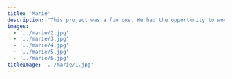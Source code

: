 ```yaml
---
title: 'Marie'
description: 'This project was a fun one. We had the opportunity to work with a couple of friends who wanted to capture their love for each other in a photo shoot. We had a great time and the photos turned out great.'
images:
  - '../marie/2.jpg'
  - '../marie/3.jpg'
  - '../marie/4.jpg'
  - '../marie/5.jpg'
  - '../marie/6.jpg'
titleImage: '../marie/1.jpg'
---
```

